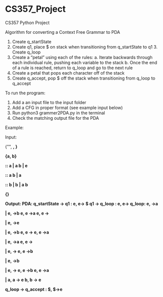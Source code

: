 # CS357_Project

CS357 Python Project

Algorithm for converting a Context Free Grammar to PDA
1. Create q_startState
2. Create q1, place $ on stack when transitioning from q_startState to q1 3. Create q_loop
4. Create a “petal” using each of the rules:
a. Iterate backwards through each individual rule, pushing each variable to the stack
b. Once the end of a rule is reached, return to q_loop and go to the next rule
5. Create a petal that pops each character off of the stack
6. Create q_accept, pop $ off the stack when transitioning from q_loop to q_accept

To run the program:
1. Add a an input file to the input folder
2. Add a CFG in proper format (see example input below)
3. Run python3 grammer2PDA.py in the terminal
4. Check the matching output file for the PDA

Example:

Input:

{"<A>", <B>, <C>}
  
{a, b}

<A> :: a | <B> a b | e 
  
<B> :: a <C> b | <C> a 
  
<C> :: b <C> | b | a b <C> 
  
{<A>}
  

Output:
PDA:
q_startState -> q1 : e, e-> $ q1 -> q_loop : e, e-> <A> q_loop:
e,<A> ->a
  
|
e,<A> ->b
e, e ->a
e, e -><B>
  
|
e,<A> ->e
  
|
e,<B> ->b
e, e -><C>
e, e ->a
  
|
e,<B> ->a
e, e -><C>
  
|
e,<C> -><C>
e, e ->b
  
|
e,<C> ->b
  
|
e,<C> -><C>
e, e ->b
e, e ->a
  
|
a, a -> e
b, b -> e

q_loop -> q_accept : $, $->e
